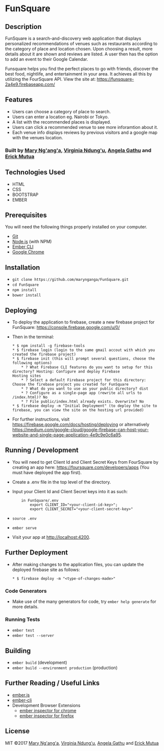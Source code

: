 # FunSquare

## Description

FunSquare is a search-and-discovery web application that displays personalized recommendations of venues such as restaurants according to the category of place and location chosen. Upon choosing a result, more details about it are shown and reviews are listed. A user then has the option to add an event to their Google Calendar.

Funsquare helps you find the perfect places to go with friends, discover the best food, nightlife, and entertainment in your area. It achieves all this by utilizing the FourSquare API. View the site at: https://funsquare-2a4e9.firebaseapp.com/

## Features
* Users can choose a category of place to search.
* Users can enter a location eg. Nairobi or Tokyo.
* A list with the recommended places is displayed.
* Users can click a recommended venue to see more inforamtion about it.
* Each venue info displays reviews by previous visitors and a google map with the venues location. 

### Built by [Mary Ng'ang'a](https://github.com/marynganga), [Virginia Ndung'u](https://github.com/VirginiaNdungu1), [Angela Gathu](https://github.com/agathu87) and [Erick Mutua](https://github.com/rickmutua)
  
## Technologies Used

 * HTML
 * CSS
 * BOOTSTRAP
 * EMBER
 
## Prerequisites

You will need the following things properly installed on your computer.

* [Git](https://git-scm.com/)
* [Node.js](https://nodejs.org/) (with NPM)
* [Ember CLI](https://ember-cli.com/)
* [Google Chrome](https://google.com/chrome/)


## Installation

* `git clone https://github.com/marynganga/FunSquare.git`
* `cd FunSquare`
* `npm install`
* `bower install`

## Deploying

* To deploy the application to firebase, create a new firebase project for FunSquare: https://console.firebase.google.com/u/0/
* Then in the terminal:

      * $ npm install -g firebase-tools
      * $ firebase login (login to the same gmail accout with which you created the firebase project)
      * $ firebase init (this will prompt several questions, choose the following options)
          * ? What Firebase CLI features do you want to setup for this directory? Hosting: Configure and deploy Firebase                   Hosting sites
          * ? Select a default Firebase project for this directory: Choose the firebase project you created for FunSquare
          * ? What do you want to use as your public directory? dist
          * ? Configure as a single-page app (rewrite all urls to /index.html)? No
          * ? File public/index.html already exists. Overwrite? No
      * $ firebase deploy -m "Initial Deployment" (to deploy the site to firebase, you can view the site on the hosting url provided)
* For further instructions, visit https://firebase.google.com/docs/hosting/deploying or alternatively https://medium.com/google-cloud/google-firebase-can-host-your-website-and-single-page-application-4e9c9e0c6a95.

## Running / Development

* You will need to get Client Id and Client Secret Keys from FourSquare by creating an app here:  https://foursquare.com/developers/apps (You must have deployed the app first).
* Create a .env file in the top level of the directory.
* Input your Client Id and Client Secret keys into it as such:

          in FunSquare/.env
              export CLIENT_ID="<your-client-id-key>";
              export CLIENT_SECRET="<your-client-secret-key>"
           
* `source .env`
* `ember serve`
* Visit your app at [http://localhost:4200](http://localhost:4200).

## Further Deployment
* After making changes to the application files, you can update the deployed firebase site as follows:
      
      * $ firebase deploy -m "<type-of-changes-made>"
      
### Code Generators

* Make use of the many generators for code, try `ember help generate` for more details.

### Running Tests

* `ember test`
* `ember test --server`

## Building

* `ember build` (development)
* `ember build --environment production` (production)

## Further Reading / Useful Links

* [ember.js](https://emberjs.com/)
* [ember-cli](https://ember-cli.com/)
* Development Browser Extensions
  * [ember inspector for chrome](https://chrome.google.com/webstore/detail/ember-inspector/bmdblncegkenkacieihfhpjfppoconhi)
  * [ember inspector for firefox](https://addons.mozilla.org/en-US/firefox/addon/ember-inspector/)

## License

MIT &copy;2017 [Mary Ng'ang'a](https://github.com/marynganga), [Virginia Ndung'u](https://github.com/VirginiaNdungu1), [Angela Gathu](https://github.com/agathu87) and [Erick Mutua](https://github.com/rickmutua)
